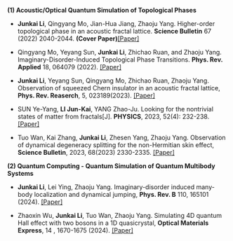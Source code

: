 <strong>(1) Acoustic/Optical Quantum Simulation of Topological Phases</strong>

- <strong>Junkai Li</strong>, Qingyang Mo, Jian-Hua Jiang, Zhaoju Yang. Higher-order topological phase in an acoustic fractal lattice. <strong>Science Bulletin</strong> 67 (2022) 2040-2044. <strong>(Cover Paper)</strong>[[Paper]](https://doi.org/10.1016/j.scib.2022.09.024)

- Qingyang Mo, Yeyang Sun, <strong>Junkai Li</strong>, Zhichao Ruan, and Zhaoju Yang. Imaginary-Disorder-Induced Topological Phase Transitions. <strong>Phys. Rev. Applied</strong> 18, 064079 (2022). [[Paper]](http://dx.doi.org/10.1103/PhysRevApplied.18.064079)

- <strong>Junkai Li</strong>, Yeyang Sun, Qingyang Mo, Zhichao Ruan, Zhaoju Yang. Observation of squeezed Chern insulator in an acoustic fractal lattice, <strong>Phys. Rev. Reaserch</strong>, 5, 023189(2023). [[Paper]](https://doi.org/10.1103/PhysRevResearch.5.023189) 

- SUN Ye-Yang, <strong>LI Jun-Kai</strong>, YANG Zhao-Ju. Looking for the nontrivial states of matter from fractals[J]. <strong>PHYSICS</strong>, 2023, 52(4): 232-238. [[Paper]](https://dx.doi.org/10.7693/wl20230402) 

- Tuo Wan, Kai Zhang, <strong>Junkai Li</strong>, Zhesen Yang, Zhaoju Yang. Observation of dynamical degeneracy splitting for the non-Hermitian skin effect, <strong>Science Bulletin</strong>, 2023, 68(2023) 2330-2335. [[Paper]](https://doi.org/10.1016/j.scib.2023.09.013) 

<strong>(2) Quantum Computing - Quantum Simulation of Quantum Multibody Systems</strong>

- <strong>Junkai Li</strong>, Lei Ying, Zhaoju Yang. Imaginary-disorder induced many-body localization and dynamical jumping, <strong>Phys. Rev. B</strong> 110, 165101 (2024). [[Paper]](https://doi.org/10.1103/PhysRevB.110.165101) 

- Zhaoxin Wu, <strong>Junkai Li</strong>, Tuo Wan, Zhaoju Yang. Simulating 4D quantum Hall effect with two bosons in a 1D quasicrystal, <strong>Optical Materials Express</strong>, 14 , 1670-1675 (2024). [[Paper]](https://opg.optica.org/ome/fulltext.cfm?uri=ome-14-7-1670&id=551477) 